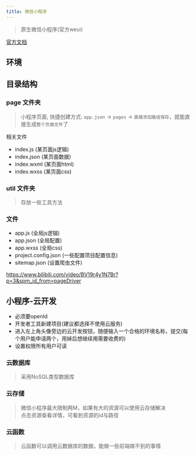 ```yaml
---
title: 微信小程序
---
```

> 原生微信小程序(官方weui)

[官方文档](https://developers.weixin.qq.com/miniprogram/dev/reference/configuration/app.html)
## 环境
## 目录结构
### page 文件夹
> 小程序页面, 快捷创建方式: `app.json` -> `pages` -> `直接添加路径保存`，就能直接生成`整个页面文件`了

相关文件
+ index.js  (某页面js逻辑)
+ index.json  (某页面数据)
+ index.wxml  (某页面html)
+ index.wxss  (某页面css)

### util 文件夹
> 存放一些工具方法

### 文件
+ app.js  (全局js逻辑)
+ app.json  (全局配置)
+ app.wxss  (全局css)
+ project.config.json (一些配置项目配置信息)
+ sitemap.json (设置爬虫文件)

https://www.bilibili.com/video/BV19r4y1N7Br?p=3&spm_id_from=pageDriver

## 小程序-云开发
+ 必须要openId
+ 开发者工具新建项目(建议都选择不使用云服务)
+ 进入左上角头像旁边的云开发按钮，随便输入一个合格的环境名称，提交(每个用户能申请两个，用掉后想继续用需要收费的)
+ 设置权限所有用户可读

### 云数据库
> 采用NoSQL类型数据库
### 云存储
> 微信小程序最大限制两M，如果有大的资源可以使用云存储解决      
> 点击资源查看详情，可看到资源的id与路径

### 云函数
> 云函数可以调用云数据库的数据，能做一些前端做不到的事情
